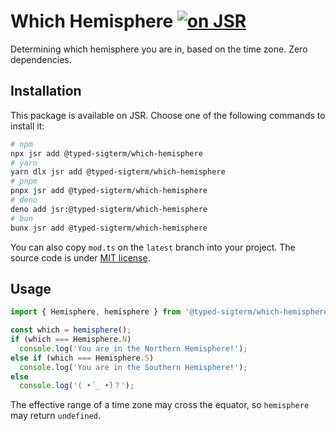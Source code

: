 # Which Hemisphere [![on JSR](https://jsr.io/badges/@typed-sigterm/which-hemisphere)](https://jsr.io/@typed-sigterm/which-hemisphere)

Determining which hemisphere you are in, based on the time zone. Zero dependencies.

## Installation

This package is available on JSR. Choose one of the following commands to install it:

```sh
# npm
npx jsr add @typed-sigterm/which-hemisphere
# yarn
yarn dlx jsr add @typed-sigterm/which-hemisphere
# pnpm
pnpx jsr add @typed-sigterm/which-hemisphere
# deno
deno add jsr:@typed-sigterm/which-hemisphere
# bun
bunx jsr add @typed-sigterm/which-hemisphere
```

You can also copy `mod.ts` on the `latest` branch into your project. The source code is under [MIT license](./LICENSE).

## Usage

```ts
import { Hemisphere, hemisphere } from '@typed-sigterm/which-hemisphere';

const which = hemisphere();
if (which === Hemisphere.N)
  console.log('You are in the Northern Hemisphere!');
else if (which === Hemisphere.S)
  console.log('You are in the Southern Hemisphere!');
else
  console.log('( •́ _ •̀)？');
```

The effective range of a time zone may cross the equator, so `hemisphere` may return `undefined`.
